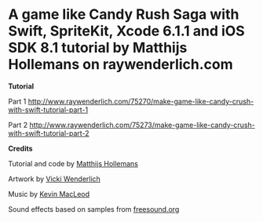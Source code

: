 # A game like Candy Rush Saga with Swift, SpriteKit, Xcode 6.1.1 and iOS SDK 8.1 tutorial by Matthijs Hollemans on raywenderlich.com

**Tutorial**

Part 1 http://www.raywenderlich.com/75270/make-game-like-candy-crush-with-swift-tutorial-part-1

Part 2 http://www.raywenderlich.com/75273/make-game-like-candy-crush-with-swift-tutorial-part-2

**Credits**

Tutorial and code by [Matthijs Hollemans](http://www.raywenderlich.com/u/Hollance)

Artwork by [Vicki Wenderlich](http://www.gameartguppy.com/about/license/)

Music by [Kevin MacLeod](http://incompetech.com/)

Sound effects based on samples from [freesound.org](http://freesound.org)
